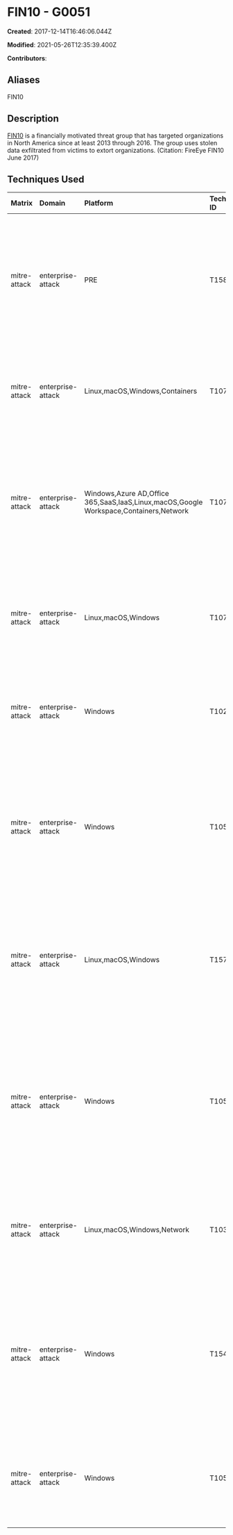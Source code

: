 # FIN10 - G0051

**Created**: 2017-12-14T16:46:06.044Z

**Modified**: 2021-05-26T12:35:39.400Z

**Contributors**: 

## Aliases

FIN10

## Description

[FIN10](https://attack.mitre.org/groups/G0051) is a financially motivated threat group that has targeted organizations in North America since at least 2013 through 2016. The group uses stolen data exfiltrated from victims to extort organizations. (Citation: FireEye FIN10 June 2017)

## Techniques Used

|Matrix|Domain|Platform|Technique ID|Technique Name|Use|
| :---| :---| :---| :---| :---| :---|
|mitre-attack|enterprise-attack|PRE|T1588.002|Tool|[FIN10](https://attack.mitre.org/groups/G0051) has relied on publicly-available software to gain footholds and establish persistence in victim environments.(Citation: FireEye FIN10 June 2017)|
|mitre-attack|enterprise-attack|Linux,macOS,Windows,Containers|T1078.003|Local Accounts|[FIN10](https://attack.mitre.org/groups/G0051) has moved laterally using the Local Administrator account.(Citation: FireEye FIN10 June 2017)|
|mitre-attack|enterprise-attack|Windows,Azure AD,Office 365,SaaS,IaaS,Linux,macOS,Google Workspace,Containers,Network|T1078|Valid Accounts|[FIN10](https://attack.mitre.org/groups/G0051) has used stolen credentials to connect remotely to victim networks using VPNs protected with only a single factor.(Citation: FireEye FIN10 June 2017)|
|mitre-attack|enterprise-attack|Linux,macOS,Windows|T1070.004|File Deletion|[FIN10](https://attack.mitre.org/groups/G0051) has used batch scripts and scheduled tasks to delete critical system files.(Citation: FireEye FIN10 June 2017)|
|mitre-attack|enterprise-attack|Windows|T1021.001|Remote Desktop Protocol|[FIN10](https://attack.mitre.org/groups/G0051) has used RDP to move laterally to systems in the victim environment.(Citation: FireEye FIN10 June 2017)|
|mitre-attack|enterprise-attack|Windows|T1059.001|PowerShell|[FIN10](https://attack.mitre.org/groups/G0051) uses PowerShell for execution as well as PowerShell Empire to establish persistence.(Citation: FireEye FIN10 June 2017)(Citation: Github PowerShell Empire)|
|mitre-attack|enterprise-attack|Linux,macOS,Windows|T1570|Lateral Tool Transfer|[FIN10](https://attack.mitre.org/groups/G0051) has deployed Meterpreter stagers and SplinterRAT instances in the victim network after moving laterally.(Citation: FireEye FIN10 June 2017)|
|mitre-attack|enterprise-attack|Windows|T1053.005|Scheduled Task|[FIN10](https://attack.mitre.org/groups/G0051) has established persistence by using S4U tasks as well as the Scheduled Task option in PowerShell Empire.(Citation: FireEye FIN10 June 2017)(Citation: Github PowerShell Empire)|
|mitre-attack|enterprise-attack|Linux,macOS,Windows,Network|T1033|System Owner/User Discovery|[FIN10](https://attack.mitre.org/groups/G0051) has used Meterpreter to enumerate users on remote systems.(Citation: FireEye FIN10 June 2017)|
|mitre-attack|enterprise-attack|Windows|T1547.001|Registry Run Keys / Startup Folder|[FIN10](https://attack.mitre.org/groups/G0051) has established persistence by using the Registry option in PowerShell Empire to add a Run key.(Citation: FireEye FIN10 June 2017)(Citation: Github PowerShell Empire)|
|mitre-attack|enterprise-attack|Windows|T1059.003|Windows Command Shell|[FIN10](https://attack.mitre.org/groups/G0051) has executed malicious .bat files containing PowerShell commands.(Citation: FireEye FIN10 June 2017)|

